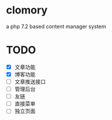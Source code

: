 # clomory

a php 7.2 based content manager system 

# TODO 

- [x] 文章功能
- [x] 博客功能
- [ ] 文章推送接口
- [ ] 管理后台
- [ ] 友链
- [ ] 直接菜单
- [ ] 独立页面
